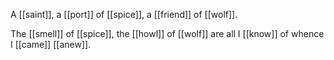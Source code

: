 A [[saint]], a [[port]] of [[spice]], a [[friend]] of [[wolf]].

The [[smell]] of [[spice]], the [[howl]] of [[wolf]]
are all I [[know]] of whence I [[came]] [[anew]].